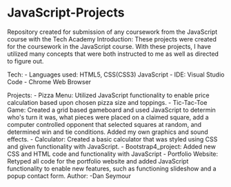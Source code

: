 # JavaScript-Projects
Repository created for submission of any coursework from the JavaScript course with the Tech Academy
Introduction: 
	These projects were created for the coursework in the JavaScript course.  With these
	projects, I have utilized many concepts that were both instructed to me as well as directed to figure out.

Tech:
	- Languages used: HTML5, CSS(CSS3) JavaScript
	- IDE: Visual Studio Code
	- Chrome Web Browser

Projects:
	- Pizza Menu: Utilized JavaScript functionality to enable price calculation based upon chosen pizza size and toppings.
	- Tic-Tac-Toe Game: Created a grid based gameboard and used JavaScript to determin who's turn it was, what pieces were placed on a claimed square, add a computer controlled opponent that selected 
		squares at random, and determined win and tie conditions.  Added my own graphics and sound effects.
	- Calculator:  Created a basic calculator that was styled using CSS and given functionality with JavaScript.
	- Bootstrap4_project: Added new CSS and HTML code and functionality with JavaScript
	- Portfolio Website:  Retyped all code for the portfolio website and added JavaScript functionality to enable new features, such as functioning slideshow and a popup contact form.
Author:
	-Dan Seymour